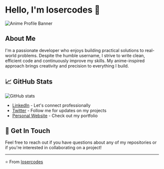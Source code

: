 # Hello, I'm losercodes 👋

![Anime Profile Banner](https://github.com/user-attachments/assets/3fe8a323-2bf2-4598-997d-86bf04fc31a5)


## About Me
I'm a passionate developer who enjoys building practical solutions to real-world problems. Despite the humble username, I strive to write clean, efficient code and continuously improve my skills. My anime-inspired approach brings creativity and precision to everything I build.

## 📈 GitHub Stats
![GitHub stats](https://github-readme-stats.vercel.app/api?username=losercodes&show_icons=true&theme=dark)
- [LinkedIn](https://www.linkedin.com/in/amanxxpandey/) - Let's connect professionally
- [Twitter](#) - Follow me for updates on my projects
- [Personal Website](https://web-portfolio-sepia-beta.vercel.app/) - Check out my portfolio

## 💬 Get In Touch
Feel free to reach out if you have questions about any of my repositories or if you're interested in collaborating on a project!

---
⭐️ From [losercodes](https://github.com/losercodes)

